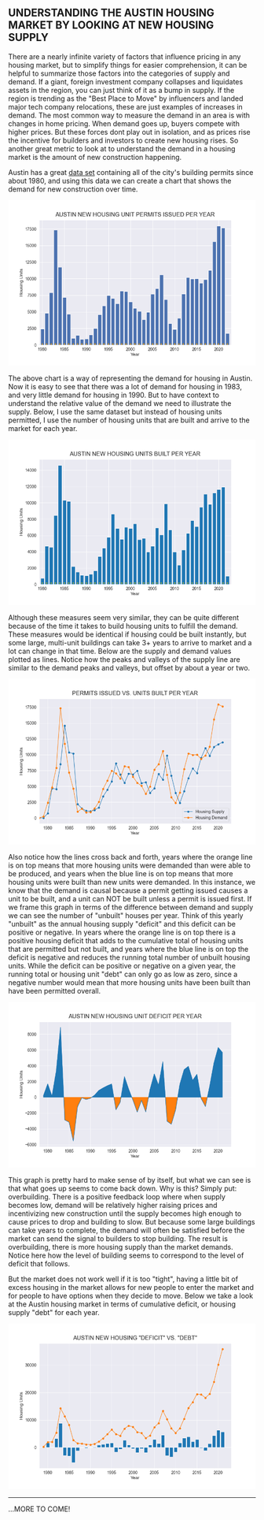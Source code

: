 ## UNDERSTANDING THE AUSTIN HOUSING MARKET BY LOOKING AT NEW HOUSING SUPPLY

There are a nearly infinite variety of factors that influence pricing in any housing market, but to simplify things for easier comprehension, it can be helpful to summarize those factors into the categories of supply and demand. If a giant, foreign investment company collapses and liquidates assets in the region, you can just think of it as a bump in supply. If the region is trending as the "Best Place to Move" by influencers and landed major tech company relocations, these are just examples of increases in demand. The most common way to measure the demand in an area is with changes in home pricing. When demand goes up, buyers compete with higher prices. But these forces dont play out in isolation, and as prices rise the incentive for builders and investors to create new housing rises. So another great metric to look at to understand the demand in a housing market is the amount of new construction happening. 

Austin has a great [data set](https://data.austintexas.gov/Building-and-Development/Issued-Construction-Permits/3syk-w9eu) containing all of the city's building permits since about 1980, and using this data we can create a chart that shows the demand for new construction over time. 

![ppy](permits_per_year.png)

The above chart is a way of representing the demand for housing in Austin. Now it is easy to see that there was a lot of demand for housing in 1983, and very little demand for housing in 1990. But to have context to understand the relative value of the demand we need to illustrate the supply. Below, I use the same dataset but instead of housing units permitted, I use the number of housing units that are built and arrive to the market for each year.

![bpy](built_per_year.png)

Although these measures seem very similar, they can be quite different because of the time it takes to build housing units to fulfill the demand. These measures would be identical if housing could be built instantly, but some large, multi-unit buildings can take 3+ years to arrive to market and a lot can change in that time. Below are the supply and demand values plotted as lines. Notice how the peaks and valleys of the supply line are similar to the demand peaks and valleys, but offset by about a year or two. 

![bvp](issued_vs_built.png)

Also notice how the lines cross back and forth, years where the orange line is on top means that more housing units were demanded than were able to be produced, and years when the blue line is on top means that more housing units were built than new units were demanded. In this instance, we know that the demand is causal because a permit getting issued causes a unit to be built, and a unit can NOT be built unless a permit is issued first. If we frame this graph in terms of the difference between demand and supply we can see the number of "unbuilt" houses per year. Think of this yearly "unbuilt" as the annual housing supply "deficit" and this deficit can be positive or negative. In years where the orange line is on top there is a positive housing deficit that adds to the cumulative total of housing units that are permitted but not built, and years where the blue line is on top the deficit is negative and reduces the running total number of unbuilt housing units. While the deficit can be positive or negative on a given year, the running total or housing unit "debt" can only go as low as zero, since a negative number would mean that more housing units have been built than have been permitted overall. 

![deficit](deficit.png)

This graph is pretty hard to make sense of by itself, but what we can see is that what goes up seems to come back down. Why is this? Simply put: overbuilding. There is a positive feedback loop where when supply becomes low, demand will be relatively higher raising prices and incentivizing new construction until the supply becomes high enough to cause prices to drop and building to slow. But because some large buildings can take years to complete, the demand will often be satisfied before the market can send the signal to builders to stop building. The result is overbuilding, there is more housing supply than the market demands. Notice here how the level of building seems to correspond to the level of deficit that follows. 

But the market does not work well if it is too "tight", having a little bit of excess housing in the market allows for new people to enter the market and for people to have options when they decide to move. Below we take a look at the Austin housing market in terms of cumulative deficit, or housing supply "debt" for each year. 

![debt](debt.png)

---
...MORE TO COME!







